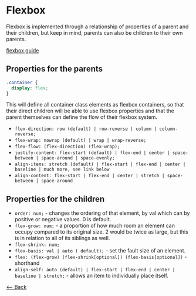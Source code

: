 # Flexbox

Flexbox is implemented through a relationship of properties of a parent and their children, but keep in mind, parents can also be children to their own parents.

[flexbox guide](https://css-tricks.com/snippets/css/a-guide-to-flexbox/)

## Properties for the parents

```css
.container {
  display: flex;
}
```

This will define all container class elements as flexbox containers, so that their direct children will be able to use flexbox properties and that the parent themselves can define the flow of their flexbox system.

* `flex-direction: row (default) | row-reverse | column | column-reverse;`
* `flex-wrap: nowrap (default) | wrap | wrap-reverse;`
* `flex-flow: (flex-direction) (flex-wrap);`
* `justify-content: flex-start (default) | flex-end | center | space-between | space-around | space-evenly;`
* `align-items: stretch (default) | flex-start | flex-end | center | baseline | much more, see link below`
* `align-content: flex-start | flex-end | center | stretch | space-between | space-around`

## Properties for the children

* `order: num;` - changes the ordering of that element, by val which can by positive or negative values. 0 is default.
* `flex-grow: num;` - a proportion of how much room an element can occupy compared to its original size. 2 would be twice as large, but this is in relation to all of its siblings as well.
* `flex-shrink: num;`
* `flex-basis: val | auto ( default);` - set the fault size of an element.
* `flex: (flex-grow) (flex-shrink[optional]) (flex-basis[optional])` - shorthand
* `align-self: auto (default) | flex-start | flex-end | center | baseline | stretch;` - allows an item to individually place itself.

[<-- Back](../README.md)

